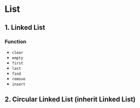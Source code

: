 # List

## 1. Linked List

### Function
- `clear`
- `empty`
- `first`
- `last`
- `find`
- `remove`
- `insert`

## 2. Circular Linked List (inherit Linked List)

